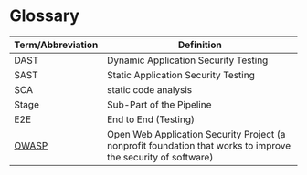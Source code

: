 # Glossary

Term/Abbreviation | Definition
--- | ---
DAST | Dynamic Application Security Testing
SAST | Static Application Security Testing
SCA | static code analysis
Stage | Sub-Part of the Pipeline
E2E | End to End (Testing)
[OWASP](https://owasp.org/) | Open Web Application Security Project (a nonprofit foundation that works to improve the security of software)
